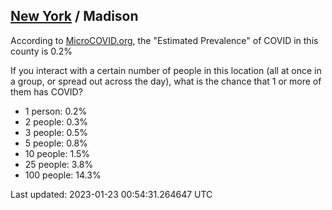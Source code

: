 
## [New York](/united-states/new-york) / Madison

According to [MicroCOVID.org](http://microcovid.org),
the "Estimated Prevalence" of COVID in this county is 0.2%

If you interact with a certain number of people in this location
(all at once in a group, or spread out across the day), what is the chance that
1 or more of them has COVID?

- 1 person: 0.2%
- 2 people: 0.3%
- 3 people: 0.5%
- 5 people: 0.8%
- 10 people: 1.5%
- 25 people: 3.8%
- 100 people: 14.3%

Last updated: 2023-01-23 00:54:31.264647 UTC
